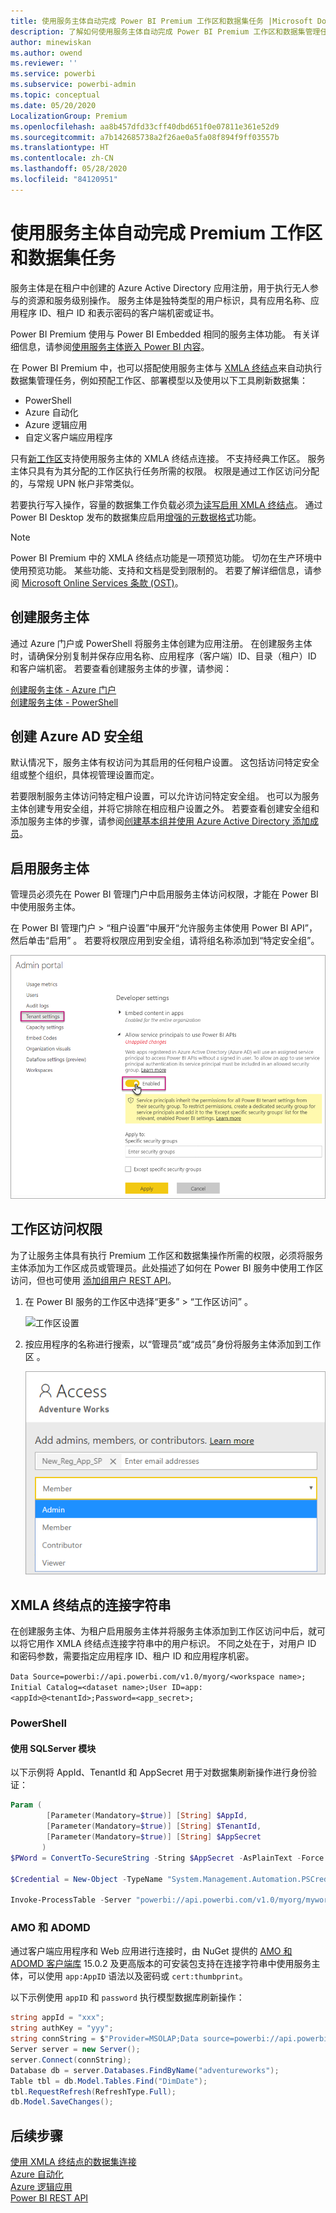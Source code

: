 ```yaml
---
title: 使用服务主体自动完成 Power BI Premium 工作区和数据集任务 |Microsoft Docs
description: 了解如何使用服务主体自动完成 Power BI Premium 工作区和数据集管理任务。
author: minewiskan
ms.author: owend
ms.reviewer: ''
ms.service: powerbi
ms.subservice: powerbi-admin
ms.topic: conceptual
ms.date: 05/20/2020
LocalizationGroup: Premium
ms.openlocfilehash: aa8b457dfd33cff40dbd651f0e07811e361e52d9
ms.sourcegitcommit: a7b142685738a2f26ae0a5fa08f894f9ff03557b
ms.translationtype: HT
ms.contentlocale: zh-CN
ms.lasthandoff: 05/28/2020
ms.locfileid: "84120951"
---
```

# <a name="automate-premium-workspace-and-dataset-tasks-with-service-principals"></a>使用服务主体自动完成 Premium 工作区和数据集任务

服务主体是在租户中创建的 Azure Active Directory 应用注册，用于执行无人参与的资源和服务级别操作。 服务主体是独特类型的用户标识，具有应用名称、应用程序 ID、租户 ID 和表示密码的客户端机密或证书。

Power BI Premium 使用与 Power BI Embedded 相同的服务主体功能。 有关详细信息，请参阅[使用服务主体嵌入 Power BI 内容](../developer/embedded/embed-service-principal.md)。

在 Power BI Premium 中，也可以搭配使用服务主体与 [XMLA 终结点](service-premium-connect-tools.md)来自动执行数据集管理任务，例如预配工作区、部署模型以及使用以下工具刷新数据集：

- PowerShell
- Azure 自动化
- Azure 逻辑应用
- 自定义客户端应用程序

只有[新工作区](../collaborate-share/service-new-workspaces.md)支持使用服务主体的 XMLA 终结点连接。 不支持经典工作区。 服务主体只具有为其分配的工作区执行任务所需的权限。 权限是通过工作区访问分配的，与常规 UPN 帐户非常类似。

若要执行写入操作，容量的数据集工作负载必须[为读写启用 XMLA 终结点](service-premium-connect-tools.md#enable-xmla-read-write)。 通过 Power BI Desktop 发布的数据集应启用[增强的元数据格式](../connect-data/desktop-enhanced-dataset-metadata.md)功能。

> [!NOTE]
> Power BI Premium 中的 XMLA 终结点功能是一项预览功能。 切勿在生产环境中使用预览功能。 某些功能、支持和文档是受到限制的。  若要了解详细信息，请参阅 [Microsoft Online Services 条款 (OST)](https://www.microsoft.com/licensing/product-licensing/products?rtc=1)。

## <a name="create-a-service-principal"></a>创建服务主体

通过 Azure 门户或 PowerShell 将服务主体创建为应用注册。 在创建服务主体时，请确保分别复制并保存应用名称、应用程序（客户端）ID、目录（租户）ID 和客户端机密。 若要查看创建服务主体的步骤，请参阅：

[创建服务主体 - Azure 门户](https://docs.microsoft.com/azure/active-directory/develop/howto-create-service-principal-portal)   
[创建服务主体 - PowerShell](https://docs.microsoft.com/azure/active-directory/develop/howto-authenticate-service-principal-powershell)

## <a name="create-an-azure-ad-security-group"></a>创建 Azure AD 安全组

默认情况下，服务主体有权访问为其启用的任何租户设置。 这包括访问特定安全组或整个组织，具体视管理设置而定。

若要限制服务主体访问特定租户设置，可以允许访问特定安全组。 也可以为服务主体创建专用安全组，并将它排除在相应租户设置之外。 若要查看创建安全组和添加服务主体的步骤，请参阅[创建基本组并使用 Azure Active Directory 添加成员](https://docs.microsoft.com/azure/active-directory/fundamentals/active-directory-groups-create-azure-portal)。

## <a name="enable-service-principals"></a>启用服务主体

管理员必须先在 Power BI 管理门户中启用服务主体访问权限，才能在 Power BI 中使用服务主体。

在 Power BI 管理门户 > “租户设置”中展开“允许服务主体使用 Power BI API”，然后单击“启用”   。 若要将权限应用到安全组，请将组名称添加到“特定安全组”。

![工作区设置](media/service-premium-service-principal/admin-portal.png)

## <a name="workspace-access"></a>工作区访问权限

为了让服务主体具有执行 Premium 工作区和数据集操作所需的权限，必须将服务主体添加为工作区成员或管理员。此处描述了如何在 Power BI 服务中使用工作区访问，但也可使用 [添加组用户 REST API](https://docs.microsoft.com/rest/api/power-bi/groups/addgroupuser)。

1. 在 Power BI 服务的工作区中选择“更多” > “工作区访问” 。

    ![工作区设置](media/service-premium-service-principal/workspace-access.png)

2. 按应用程序的名称进行搜索，以“管理员”或“成员”身份将服务主体添加到工作区 。

    ![工作区管理员](media/service-premium-service-principal/add-service-principal-in-the-UI.png)

## <a name="connection-strings-for-the-xmla-endpoint"></a>XMLA 终结点的连接字符串

在创建服务主体、为租户启用服务主体并将服务主体添加到工作区访问中后，就可以将它用作 XMLA 终结点连接字符串中的用户标识。 不同之处在于，对用户 ID 和密码参数，需要指定应用程序 ID、租户 ID 和应用程序机密。

`Data Source=powerbi://api.powerbi.com/v1.0/myorg/<workspace name>; Initial Catalog=<dataset name>;User ID=app:<appId>@<tenantId>;Password=<app_secret>;`

### <a name="powershell"></a>PowerShell

#### <a name="using-sqlserver-module"></a>使用 SQLServer 模块

以下示例将 AppId、TenantId 和 AppSecret 用于对数据集刷新操作进行身份验证：

```powershell
Param (
        [Parameter(Mandatory=$true)] [String] $AppId,
        [Parameter(Mandatory=$true)] [String] $TenantId,
        [Parameter(Mandatory=$true)] [String] $AppSecret
       )
$PWord = ConvertTo-SecureString -String $AppSecret -AsPlainText -Force

$Credential = New-Object -TypeName "System.Management.Automation.PSCredential" -ArgumentList $AppId, $PWord

Invoke-ProcessTable -Server "powerbi://api.powerbi.com/v1.0/myorg/myworkspace" -TableName "mytable" -DatabaseName "mydataset" -RefreshType "Full" -ServicePrincipal -ApplicationId $AppId -TenantId $TenantId -Credential $Credential
```

### <a name="amo-and-adomd"></a>AMO 和 ADOMD

通过客户端应用程序和 Web 应用进行连接时，由 NuGet 提供的 [AMO 和 ADOMD 客户端库](https://docs.microsoft.com/azure/analysis-services/analysis-services-data-providers) 15.0.2 及更高版本的可安装包支持在连接字符串中使用服务主体，可以使用 `app:AppID` 语法以及密码或 `cert:thumbprint`。

以下示例使用 `appID` 和 `password` 执行模型数据库刷新操作：

```csharp
string appId = "xxx";
string authKey = "yyy";
string connString = $"Provider=MSOLAP;Data source=powerbi://api.powerbi.com/v1.0/<tenant>/<workspacename>;Initial catalog=<datasetname>;User ID=app:{appId};Password={authKey};";
Server server = new Server();
server.Connect(connString);
Database db = server.Databases.FindByName("adventureworks");
Table tbl = db.Model.Tables.Find("DimDate");
tbl.RequestRefresh(RefreshType.Full);
db.Model.SaveChanges();
```

## <a name="next-steps"></a>后续步骤

[使用 XMLA 终结点的数据集连接](service-premium-connect-tools.md)  
[Azure 自动化](https://docs.microsoft.com/azure/automation)  
[Azure 逻辑应用](https://docs.microsoft.com/azure/logic-apps/)  
[Power BI REST API](https://docs.microsoft.com/rest/api/power-bi/)
